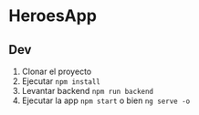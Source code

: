 # HeroesApp

## Dev

1. Clonar el proyecto
2. Ejecutar ```npm install```
3. Levantar backend ```npm run backend```
2. Ejecutar la app ```npm start``` o bien ```ng serve -o```